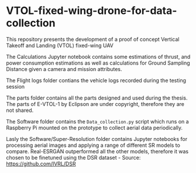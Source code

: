 # VTOL-fixed-wing-drone-for-data-collection
This repository presents the development of a proof of concept Vertical Takeoff and Landing (VTOL) fixed-wing UAV

The Calculations Jupyter notebook contains some estimations of thrust, and power consumption estimations as well as calculations for Ground Sampling Distance given a camera and mission attributes.

The Flight logs folder contians the vehicle logs recorded during the testing session

The parts folder contains all the parts designed and used during the thesis. The parts of E-VTOL-1 by Eclipson are under copyright, therefore they are not shared.

The Software folder contains the `Data_collection.py` script which runs on a Raspberry Pi mounted on the prototype to collect aerial data periodically.

Lasly the Software/Super-Resolution folder contains Jupyter notebooks for processing aerial images and applying a range of different SR models to compare. Real-ESRGAN outperformed all the other models, therefore it was chosen to be finetuned using the DSR dataset - Source: https://github.com/IVRL/DSR